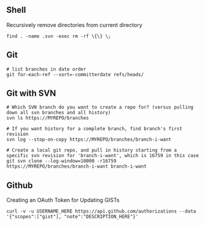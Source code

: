 ## Shell

Recursively remove directories from current directory

	find . -name .svn -exec rm -rf \{\} \;

## Git

	# list branches in date order
	git for-each-ref --sort=-committerdate refs/heads/

## Git with SVN

	# Which SVN branch do you want to create a repo for? (versus pulling down all svn branches and all history)
	svn ls https://MYREPO/branches

	# If you want history for a complete branch, find branch's first revision
	svn log --stop-on-copy https://MYREPO/branches/branch-i-want
	
	# Create a local git repo, and pull in history starting from a specific svn revision for 'branch-i-want', which is 16759 in this case
	git svn clone --log-window=10000 -r16759 https://MYREPO/branches/branch-i-want branch-i-want

## Github

Creating an OAuth Token for Updating GISTs

    curl -v -u USERNAME_HERE https://api.github.com/authorizations --data '{"scopes":["gist"], "note":"DESCRIPTION_HERE"}'